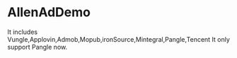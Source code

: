# AllenAdDemo
 It includes Vungle,Applovin,Admob,Mopub,ironSource,Mintegral,Pangle,Tencent
 It only support Pangle now.
